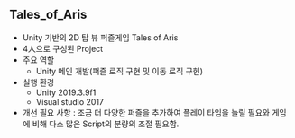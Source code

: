 ## Tales_of_Aris
+ Unity 기반의 2D 탑 뷰 퍼즐게임 Tales of Aris
+ 4人으로 구성된 Project
+ 주요 역할
	+ Unity 메인 개발(퍼즐 로직 구현 및 이동 로직 구현)
+ 실행 환경
	+ Unity 2019.3.9f1
	+ Visual studio 2017
+ 개선 필요 사항 : 조금 더 다양한 퍼즐을 추가하여 플레이 타임을 늘릴 필요와 게임에 비해 다소 많은 Script의 분량의 조절 필요함.